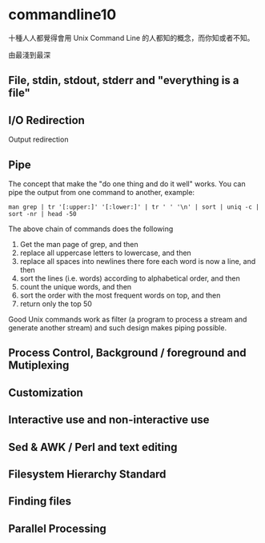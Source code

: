 # commandline10

十種人人都覺得會用 Unix Command Line 的人都知的概念，而你知或者不知。

由最淺到最深

## File, stdin, stdout, stderr and "everything is a file"

## I/O Redirection

Output redirection

## Pipe

The concept that make the "do one thing and do it well" works. You can pipe the output from one command to another, example:

```{bash}
man grep | tr '[:upper:]' '[:lower:]' | tr ' ' '\n' | sort | uniq -c | sort -nr | head -50
```

The above chain of commands does the following

1. Get the man page of grep, and then
2. replace all uppercase letters to lowercase, and then
3. replace all spaces into newlines there fore each word is now a line, and then
4. sort the lines (i.e. words) according to alphabetical order, and then
5. count the unique words, and then
6. sort the order with the most frequent words on top, and then
7. return only the top 50

Good Unix commands work as filter (a program to process a stream and generate another stream) and such design makes piping possible.

## Process Control, Background / foreground and Mutiplexing

## Customization

## Interactive use and non-interactive use

## Sed & AWK / Perl and text editing

## Filesystem Hierarchy Standard

## Finding files

## Parallel Processing

